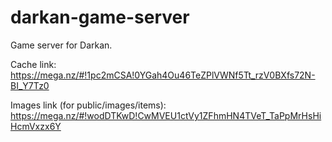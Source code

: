 # darkan-game-server
Game server for Darkan.

Cache link: https://mega.nz/#!1pc2mCSA!0YGah4Ou46TeZPlVWNf5Tt_rzV0BXfs72N-BI_Y7Tz0

Images link (for public/images/items): https://mega.nz/#!wodDTKwD!CwMVEU1ctVy1ZFhmHN4TVeT_TaPpMrHsHiHcmVxzx6Y
